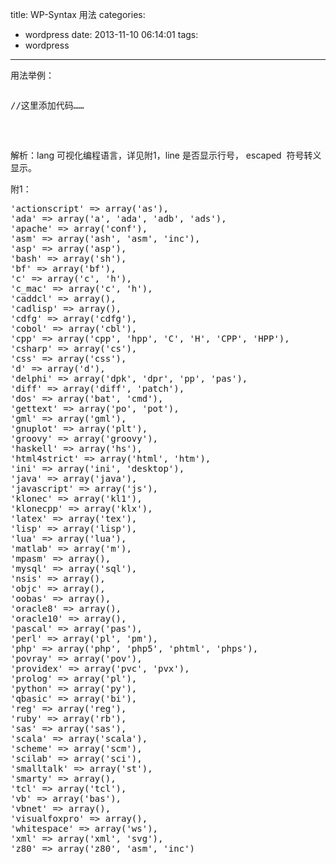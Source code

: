 title: WP-Syntax 用法
categories:
  - wordpress
date: 2013-11-10 06:14:01
tags:
  - wordpress
---

用法举例：
<pre lang="php" escaped="true">
<pre lang="html" line="1" escaped="true" >
//这里添加代码……
</pre>
</pre>
解析：lang 可视化编程语言，详见附1，line 是否显示行号， escaped  符号转义显示。

附1：
<pre lang="php" escaped="true">
'actionscript' => array('as'),
'ada' => array('a', 'ada', 'adb', 'ads'),
'apache' => array('conf'),
'asm' => array('ash', 'asm', 'inc'),
'asp' => array('asp'),
'bash' => array('sh'),
'bf' => array('bf'),
'c' => array('c', 'h'),
'c_mac' => array('c', 'h'),
'caddcl' => array(),
'cadlisp' => array(),
'cdfg' => array('cdfg'),
'cobol' => array('cbl'),
'cpp' => array('cpp', 'hpp', 'C', 'H', 'CPP', 'HPP'),
'csharp' => array('cs'),
'css' => array('css'),
'd' => array('d'),
'delphi' => array('dpk', 'dpr', 'pp', 'pas'),
'diff' => array('diff', 'patch'),
'dos' => array('bat', 'cmd'),
'gettext' => array('po', 'pot'),
'gml' => array('gml'),
'gnuplot' => array('plt'),
'groovy' => array('groovy'),
'haskell' => array('hs'),
'html4strict' => array('html', 'htm'),
'ini' => array('ini', 'desktop'),
'java' => array('java'),
'javascript' => array('js'),
'klonec' => array('kl1'),
'klonecpp' => array('klx'),
'latex' => array('tex'),
'lisp' => array('lisp'),
'lua' => array('lua'),
'matlab' => array('m'),
'mpasm' => array(),
'mysql' => array('sql'),
'nsis' => array(),
'objc' => array(),
'oobas' => array(),
'oracle8' => array(),
'oracle10' => array(),
'pascal' => array('pas'),
'perl' => array('pl', 'pm'),
'php' => array('php', 'php5', 'phtml', 'phps'),
'povray' => array('pov'),
'providex' => array('pvc', 'pvx'),
'prolog' => array('pl'),
'python' => array('py'),
'qbasic' => array('bi'),
'reg' => array('reg'),
'ruby' => array('rb'),
'sas' => array('sas'),
'scala' => array('scala'),
'scheme' => array('scm'),
'scilab' => array('sci'),
'smalltalk' => array('st'),
'smarty' => array(),
'tcl' => array('tcl'),
'vb' => array('bas'),
'vbnet' => array(),
'visualfoxpro' => array(),
'whitespace' => array('ws'),
'xml' => array('xml', 'svg'),
'z80' => array('z80', 'asm', 'inc')</pre>